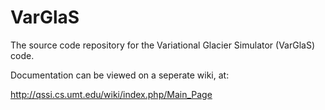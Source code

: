 VarGlaS
=======

The source code repository for the Variational Glacier Simulator (VarGlaS) code.

Documentation can be viewed on a seperate wiki, at:

http://qssi.cs.umt.edu/wiki/index.php/Main_Page
